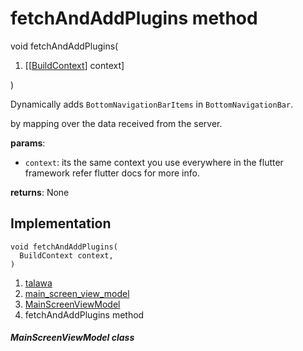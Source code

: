
<div>

# fetchAndAddPlugins method

</div>


void fetchAndAddPlugins(

1.  [[[BuildContext](https://api.flutter.dev/flutter/widgets/BuildContext-class.md)]
    context]

)



Dynamically adds `BottomNavigationBarItems` in `BottomNavigationBar`.

by mapping over the data received from the server.

**params**:

-   `context`: its the same context you use everywhere in the flutter
    framework refer flutter docs for more info.

**returns**: None



## Implementation

``` language-dart
void fetchAndAddPlugins(
  BuildContext context,
) 
```







1.  [talawa](../../index.md)
2.  [main_screen_view_model](../../view_model_main_screen_view_model/)
3.  [MainScreenViewModel](../../view_model_main_screen_view_model/MainScreenViewModel-class.md)
4.  fetchAndAddPlugins method

##### MainScreenViewModel class







